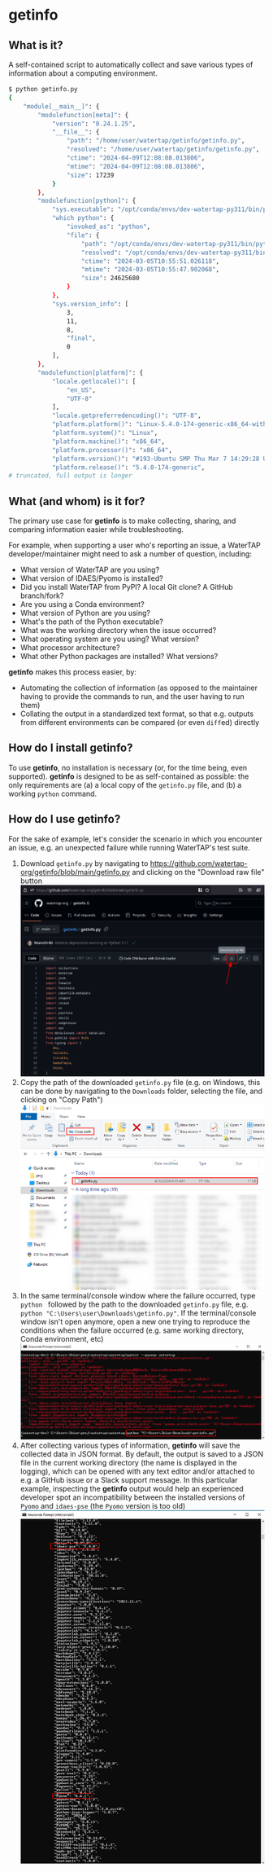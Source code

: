 # getinfo

## What is it?

A self-contained script to automatically collect and save various types of information about a computing environment.

```sh
$ python getinfo.py
{
    "module[__main__]": {
        "modulefunction[meta]": {
            "version": "0.24.1.25",
            "__file__": {
                "path": "/home/user/watertap/getinfo/getinfo.py",
                "resolved": "/home/user/watertap/getinfo/getinfo.py",
                "ctime": "2024-04-09T12:08:08.013806",
                "mtime": "2024-04-09T12:08:08.013806",
                "size": 17239
            }
        },
        "modulefunction[python]": {
            "sys.executable": "/opt/conda/envs/dev-watertap-py311/bin/python",
            "which python": {
                "invoked_as": "python",
                "file": {
                    "path": "/opt/conda/envs/dev-watertap-py311/bin/python",
                    "resolved": "/opt/conda/envs/dev-watertap-py311/bin/python3.11",
                    "ctime": "2024-03-05T10:55:51.026118",
                    "mtime": "2024-03-05T10:55:47.902068",
                    "size": 24625680
                }
            },
            "sys.version_info": [
                3,
                11,
                8,
                "final",
                0
            ],
        },
        "modulefunction[platform]": {
            "locale.getlocale()": [
                "en_US",
                "UTF-8"
            ],
            "locale.getpreferredencoding()": "UTF-8",
            "platform.platform()": "Linux-5.4.0-174-generic-x86_64-with-glibc2.31",
            "platform.system()": "Linux",
            "platform.machine()": "x86_64",
            "platform.processor()": "x86_64",
            "platform.version()": "#193-Ubuntu SMP Thu Mar 7 14:29:28 UTC 2024",
            "platform.release()": "5.4.0-174-generic",
# truncated, full output is longer
```

## What (and whom) is it for?

The primary use case for **getinfo** is to make collecting, sharing, and comparing information easier while troubleshooting.

For example, when supporting a user who's reporting an issue, a WaterTAP developer/maintainer might need to ask a number of question, including:

- What version of WaterTAP are you using?
- What version of IDAES/Pyomo is installed?
- Did you install WaterTAP from PyPI? A local Git clone? A GitHub branch/fork?
- Are you using a Conda environment?
- What version of Python are you using?
- What's the path of the Python executable?
- What was the working directory when the issue occurred?
- What operating system are you using? What version?
- What processor architecture?
- What other Python packages are installed? What versions?

**getinfo** makes this process easier, by:

- Automating the collection of information (as opposed to the maintainer having to provide the commands to run, and the user having to run them)
- Collating the output in a standardized text format, so that e.g. outputs from different environments can be compared (or even `diff`ed) directly

## How do I install getinfo?

To use **getinfo**, no installation is necessary (or, for the time being, even supported). **getinfo** is designed to be as self-contained as possible: the only requirements are (a) a local copy of the `getinfo.py` file, and (b) a working `python` command.

## How do I use getinfo?

For the sake of example, let's consider the scenario in which you encounter an issue, e.g. an unexpected failure while running WaterTAP's test suite.

1. Download `getinfo.py` by navigating to <https://github.com/watertap-org/getinfo/blob/main/getinfo.py> and clicking on the "Download raw file" button
  ![](docs/images/download-raw.png)
2. Copy the path of the downloaded `getinfo.py` file (e.g. on Windows, this can be done by navigating to the `Downloads` folder, selecting the file, and clicking on "Copy Path")
  ![](docs/images/copy-path.png)
3. In the same terminal/console window where the failure occurred, type `python `  followed by the path to the downloaded `getinfo.py` file, e.g. `python "C:\Users\user\Downloads\getinfo.py"`. If the terminal/console window isn't open anymore, open a new one trying to reproduce the conditions when the failure occurred (e.g. same working directory, Conda environment, etc)
  ![](docs/images/run.png)
4. After collecting various types of information, **getinfo** will save the collected data in JSON format. By default, the output is saved to a JSON file in the current working directory (the name is displayed in the logging), which can be opened with any text editor and/or attached to e.g. a GitHub issue or a Slack support message. In this particular example, inspecting the **getinfo** output would help an experienced developer spot an incompatibility between the installed versions of `Pyomo` and `idaes-pse` (the `Pyomo` version is too old)
  ![](docs/images/output.png)
